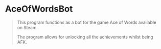 # AceOfWordsBot

> This program functions as a bot for the game Ace of Words available on Steam.
> 
> The program allows for unlocking all the achievements whilst being AFK.
